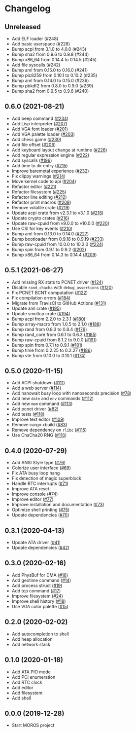 # Changelog

## Unreleased
- Add ELF loader (#248)
- Add basic userspace (#228)
- Bump acpi from 3.1.0 to 4.0.0 (#243)
- Bump sha2 from 0.9.6 to 0.9.8 (#244)
- Bump x86_64 from 0.14.4 to 0.14.5 (#245)
- Add file syscalls (#242)
- Bump aml from 0.15.0 to 0.16.0 (#241)
- Bump pic8259 from 0.10.1 to 0.10.2 (#235)
- Bump aml from 0.14.0 to 0.15.0 (#236)
- Bump pbkdf2 from 0.8.0 to 0.9.0 (#239)
- Bump sha2 from 0.9.5 to 0.9.6 (#240)

## 0.6.0 (2021-08-21)
- Add beep command ([#234](https://github.com/vinc/moros/pull/234))
- Add Lisp interpreter ([#207](https://github.com/vinc/moros/pull/207))
- Add VGA font loader ([#201](https://github.com/vinc/moros/pull/201))
- Add VGA palette loader ([#203](https://github.com/vinc/moros/pull/203))
- Add chess game ([#230](https://github.com/vinc/moros/pull/230))
- Add file offset ([#206](https://github.com/vinc/moros/pull/206))
- Add keyboard layout change at runtime ([#226](https://github.com/vinc/moros/pull/226))
- Add regular expression engine ([#222](https://github.com/vinc/moros/pull/222))
- Add syscalls ([#196](https://github.com/vinc/moros/pull/196))
- Add time to dir entry ([#215](https://github.com/vinc/moros/pull/215))
- Improve baremetal experience ([#232](https://github.com/vinc/moros/pull/232))
- Fix clippy warnings ([#214](https://github.com/vinc/moros/pull/2154))
- Move kernel code to api ([#204](https://github.com/vinc/moros/pull/204))
- Refactor editor ([#221](https://github.com/vinc/moros/pull/221))
- Refactor filesystem ([#225](https://github.com/vinc/moros/pull/225))
- Refactor line editing ([#212](https://github.com/vinc/moros/pull/212))
- Refactor print macros ([#208](https://github.com/vinc/moros/pull/208))
- Remove volatile crate ([#219](https://github.com/vinc/moros/pull/219))
- Update acpi crate from v2.3.1 to v3.1.0 ([#218](https://github.com/vinc/moros/pull/218))
- Update crypto crates ([#216](https://github.com/vinc/moros/pull/216))
- Update raw-cpuid from v9.0.0 to v10.0.0 ([#220](https://github.com/vinc/moros/pull/220))
- Use CSI for key events ([#210](https://github.com/vinc/moros/pull/210))
- Bump aml from 0.13.0 to 0.14.0 ([#227](https://github.com/vinc/moros/pull/227))
- Bump bootloader from 0.9.18 to 0.9.19 ([#233](https://github.com/vinc/moros/pull/233))
- Bump raw-cpuid from 10.0.0 to 10.2.0 ([#224](https://github.com/vinc/moros/pull/224))
- Bump spin from 0.9.1 to 0.9.2 ([#202](https://github.com/vinc/moros/pull/202))
- Bump x86_64 from 0.14.3 to 0.14.4 ([#209](https://github.com/vinc/moros/pull/209))

## 0.5.1 (2021-06-27)
- Add missing RX stats to PCNET driver ([#124](https://github.com/vinc/moros/pull/124))
- Disable `rand_chacha` with `debug_assertions` ([#120](https://github.com/vinc/moros/pull/120))
- Fix PCNET BCNT computation ([#122](https://github.com/vinc/moros/pull/122))
- Fix compilation errors ([#184](https://github.com/vinc/moros/pull/184))
- Migrate from TravisCI to GitHub Actions ([#131](https://github.com/vinc/moros/pull/131))
- Update aml crate ([#195](https://github.com/vinc/moros/pull/195))
- Update smoltcp crate ([#194](https://github.com/vinc/moros/pull/194))
- Bump acpi from 2.2.0 to 2.3.1 ([#180](https://github.com/vinc/moros/pull/180))
- Bump array-macro from 1.0.5 to 2.1.0 ([#188](https://github.com/vinc/moros/pull/188))
- Bump rand from 0.8.3 to 0.8.4 ([#176](https://github.com/vinc/moros/pull/176))
- Bump rand_core from 0.6.1 to 0.6.3 ([#185](https://github.com/vinc/moros/pull/185))
- Bump raw-cpuid from 8.1.2 to 9.0.0 ([#191](https://github.com/vinc/moros/pull/191))
- Bump spin from 0.7.1 to 0.9.1 ([#181](https://github.com/vinc/moros/pull/181))
- Bump time from 0.2.25 to 0.2.27 ([#186](https://github.com/vinc/moros/pull/186))
- Bump vte from 0.10.0 to 0.10.1 ([#174](https://github.com/vinc/moros/pull/174))

## 0.5.0 (2020-11-15)
- Add ACPI shutdown ([#111](https://github.com/vinc/moros/pull/111))
- Add a web server ([#114](https://github.com/vinc/moros/pull/114))
- Add nanowait busy loop with nanoseconds precision ([#78](https://github.com/vinc/moros/pull/78))
- Add new `date` and `env` commands ([#112](https://github.com/vinc/moros/pull/112))
- Add new `mem` command ([#113](https://github.com/vinc/moros/pull/113))
- Add pcnet driver ([#82](https://github.com/vinc/moros/pull/82))
- Add tests ([#118](https://github.com/vinc/moros/pull/118))
- Improve text editor ([#109](https://github.com/vinc/moros/pull/109))
- Remove cargo xbuild ([#83](https://github.com/vinc/moros/pull/83))
- Remove dependency on `rlibc` ([#115](https://github.com/vinc/moros/pull/115))
- Use ChaCha20 RNG ([#116](https://github.com/vinc/moros/pull/116))

## 0.4.0 (2020-07-29)
- Add ANSI Style type ([#76](https://github.com/vinc/moros/pull/76))
- Colorize user interface ([#69](https://github.com/vinc/moros/pull/69))
- Fix ATA busy loop hang
- Fix detection of magic superblock
- Handle RTC interrupts ([#71](https://github.com/vinc/moros/pull/71))
- Improve ATA reset
- Improve console ([#74](https://github.com/vinc/moros/pull/74))
- Improve editor ([#77](https://github.com/vinc/moros/pull/77))
- Improve installation and documentation ([#73](https://github.com/vinc/moros/pull/73))
- Optimize shell printing ([#75](https://github.com/vinc/moros/pull/75))
- Update dependencies ([#70](https://github.com/vinc/moros/pull/70))

## 0.3.1 (2020-04-13)
- Update ATA driver ([#41](https://github.com/vinc/moros/pull/41))
- Update dependencies ([#42](https://github.com/vinc/moros/pull/42))

## 0.3.0 (2020-02-16)
- Add PhysBuf for DMA ([#16](https://github.com/vinc/moros/pull/16))
- Add geotime command ([#14](https://github.com/vinc/moros/pull/14))
- Add process struct ([#19](https://github.com/vinc/moros/pull/19))
- Add tcp command ([#17](https://github.com/vinc/moros/pull/17))
- Improve filesystem ([#24](https://github.com/vinc/moros/pull/24))
- Improve shell history ([#18](https://github.com/vinc/moros/pull/18))
- Use VGA color palette ([#15](https://github.com/vinc/moros/pull/15))

## 0.2.0 (2020-02-02)
- Add autocompletion to shell
- Add heap allocation
- Add network stack

## 0.1.0 (2020-01-18)
- Add ATA PIO mode
- Add PCI enumeration
- Add RTC clock
- Add editor
- Add filesystem
- Add shell

## 0.0.0 (2019-12-28)
- Start MOROS project
